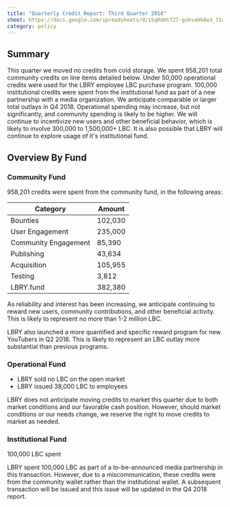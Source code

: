 ```yaml
---
title: "Quarterly Credit Report: Third Quarter 2018"
sheet: https://docs.google.com/spreadsheets/d/1SqRGHtfZ7-gokvaHk8w3_72aD9zR98Sf345tGX-a7K0/edit?usp=sharing
category: policy
---
```


## Summary
This quarter we moved no credits from cold storage.  We spent 958,201 total community credits on line items detailed below. Under 50,000 operational credits were used for the LBRY employee LBC purchase program. 100,000 institutional credits were spent from the institutional fund as part of a new partnership with a media organization.
We anticipate comparable or larger total outlays in Q4 2018. Operational spending may increase, but not significantly, and community spending is likely to be higher. We will continue to incentivize new users and other beneficial behavior, which is likely to involve 300,000 to 1,500,000+ LBC. It is also possible that LBRY will continue to explore usage of it's institutional fund.

## Overview By Fund

### Community Fund

958,201 credits were spent from the community fund, in the following areas:

| Category | Amount |
|---|---|
| Bounties | 102,030 |
| User Engagement | 235,000 |
| Community Engagement | 85,390 |
| Publishing | 43,634 |
| Acquisition | 105,955 |
| Testing | 3,812 |
| LBRY.fund | 382,380 |

As reliability and interest has been increasing, we anticipate continuing to reward new users, community contributions, and other beneficial activity. This is likely to represent no more than 1-2 million LBC.

LBRY also launched a more quantified and specific reward program for new YouTubers in Q2 2018. This is likely to represent an LBC outlay more substantial than previous programs.

### Operational Fund

* LBRY sold no LBC on the open market
* LBRY issued 38,000 LBC to employees

LBRY does not anticipate moving credits to market this quarter due to both market conditions and our favorable cash position. However, should market conditions or our needs change, we reserve the right to move credits to market as needed.


### Institutional Fund

100,000 LBC spent

LBRY spent 100,000 LBC as part of a to-be-announced media partnership in this transaction. However, due to a miscommunication, these credits were from the community wallet rather than the institutional wallet. A subsequent transaction will be issued and this issue will be updated in the Q4 2018 report.
